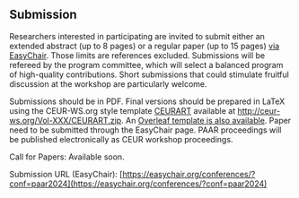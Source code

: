 ## Submission

<!--<p style="border:1px solid black;padding: 2px 4px"><span style="font-weight: bold">Paper submission closed</span> since May 9, 2022</p>-->

 Researchers interested in participating are invited to submit either an extended abstract (up to 8 pages) or a regular paper (up to 15 pages) [via EasyChair](https://easychair.org/conferences/?conf=paar2024). Those limits are references excluded. Submissions will be refereed by the program committee, which will select a balanced program of high-quality contributions. Short submissions that could stimulate fruitful discussion at the workshop are particularly welcome.

Submissions should be in PDF. Final versions should be prepared in LaTeX using the CEUR-WS.org style template [CEURART](http://ceur-ws.org/Vol-XXX/CEURART.zip) available at http://ceur-ws.org/Vol-XXX/CEURART.zip. An [Overleaf template is also available](https://www.overleaf.com/latex/templates/template-for-submissions-to-ceur-workshop-proceedings-ceur-ws-dot-org/hpvjjzhjxzjk). Paper need to be submitted through the EasyChair page. PAAR proceedings will be published electronically as CEUR workshop proceedings. 

Call for Papers: Available soon. <!--Available on [EasyChair Smart CFP](TBA) or as [Plaintext file](cfp-paar2024.txt).-->

Submission URL (EasyChair): [https://easychair.org/conferences/?conf=paar2024](https://easychair.org/conferences/?conf=paar2024)
